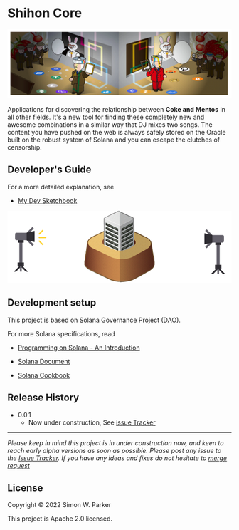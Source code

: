 # Shihon Core

![](img/coverImage.png)

Applications for discovering the relationship between **Coke and Mentos** in all other fields.
It's a new tool for finding these completely new and awesome combinations in a similar way that DJ mixes two songs. The content you have pushed on the web is always safely stored on the Oracle built on the robust system of Solana and you can escape the clutches of censorship.


## Developer's Guide

For a more detailed explanation, see

- [My Dev Sketchbook](https://docs.shihon.org)

![](img/shihongif.gif)


## Development setup

This project is based on Solana Governance Project (DAO).

For more Solana specifications, read

- [Programming on Solana - An Introduction](https://paulx.dev/blog/2021/01/14/programming-on-solana-an-introduction/)

- [Solana Document](https://docs.solana.com/)

- [Solana Cookbook](https://solanacookbook.com/)


## Release History

* 0.0.1
    * Now under construction, See [issue Tracker](https://gitlab.com/shihonics/shihon/issues)



---------------------

_Please keep in mind this project is in under construction now, and keen to reach early alpha versions as soon as possible. Please post any issue to the [Issue Tracker](https://gitlab.com/shihonics/shihon/-/issues). If you have any ideas and fixes do not hesitate to [merge request](https://gitlab.com/shihonics/shihon/-/merge_requests)_


## License

Copyright © 2022 Simon W. Parker

This project is Apache 2.0 licensed.



